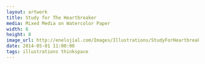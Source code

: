 ```yaml
---
layout: artwork
title: Study for The Heartbreaker
media: Mixed Media on Watercolor Paper
width: 6
height: 8
image_url: http://enelojial.com/Images/Illustrations/StudyForHeartbreaker.jpg
date: 2014-05-01 11:00:00
tags: illustrations thinkspace
---
```

